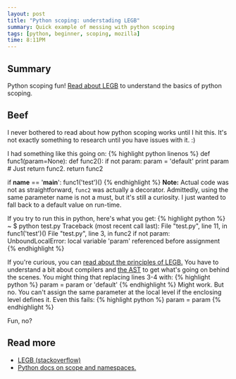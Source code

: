 ```yaml
---
layout: post
title: "Python scoping: understading LEGB"
summary: Quick example of messing with python scoping
tags: [python, beginner, scoping, mozilla]
time: 8:11PM
---
```


## Summary

Python scoping fun! [Read about LEGB](http://stackoverflow.com/questions/291978/short-description-of-python-scoping-rules) to understand the basics of python scoping.

## Beef

I never bothered to read about how python scoping works until I hit this. It's not exactly something to research until you have issues with it. :)

I had something like this going on:
{% highlight python linenos %}
def func1(param=None):
    def func2():
        if not param:
            param = 'default'
        print param
    # Just return func2.
    return func2


if __name__ == '__main__':
    func1('test')()
{% endhighlight %}
__Note:__ Actual code was not as straightforward, `func2` was actually a decorator. Admittedly, using the same parameter name is not a must, but it's still a curiosity. I just wanted to fall back to a default value on run-time.

If you try to run this in python, here's what you get:
{% highlight python %}
~ $ python test.py 
Traceback (most recent call last):
  File "test.py", line 11, in <module>
    func1('test')()
  File "test.py", line 3, in func2
    if not param:
UnboundLocalError: local variable 'param' referenced before assignment
{% endhighlight %}

If you're curious, you can [read about the principles of LEGB.](http://stackoverflow.com/questions/291978/short-description-of-python-scoping-rules) You have to understand a bit about compilers and [the AST](http://en.wikipedia.org/wiki/Abstract_syntax_tree) to get what's going on behind the scenes. You might thing that replacing lines 3-4 with:
{% highlight python %}
param = param or 'default'
{% endhighlight %}
Might work. But no. You can't assign the same parameter at the local level if the enclosing level defines it. Even this fails:
{% highlight python %}
param = param
{% endhighlight %}

Fun, no?

## Read more

* [LEGB (stackoverflow)](http://stackoverflow.com/questions/291978/short-description-of-python-scoping-rules)
* [Python docs on scope and namespaces.](http://docs.python.org/tutorial/classes.html#python-scopes-and-namespaces)

